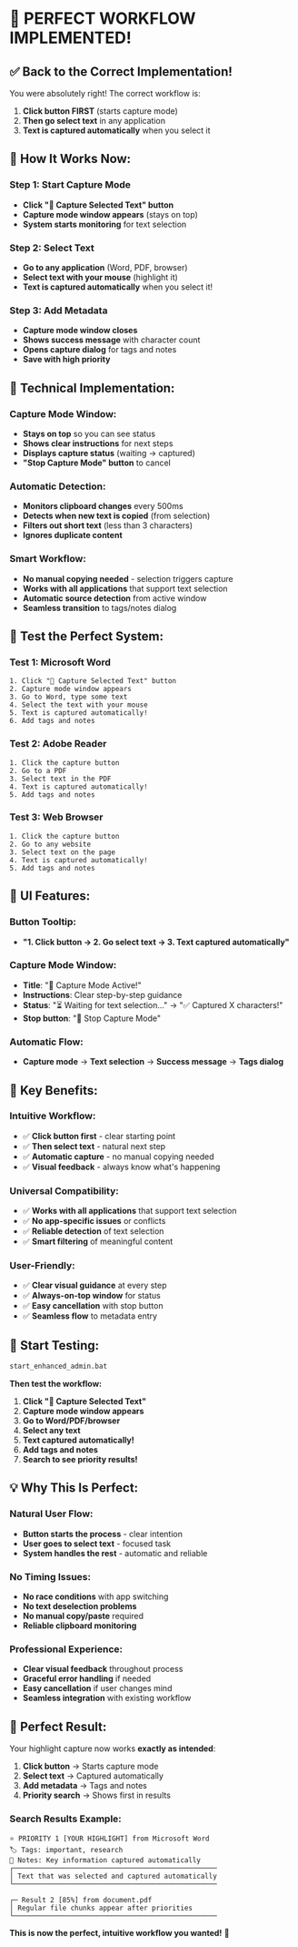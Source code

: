 # 🎯 **PERFECT WORKFLOW IMPLEMENTED!**

## ✅ **Back to the Correct Implementation!**

You were absolutely right! The correct workflow is:
1. **Click button FIRST** (starts capture mode)
2. **Then go select text** in any application
3. **Text is captured automatically** when you select it

## 🎯 **How It Works Now:**

### **Step 1: Start Capture Mode**
- **Click "🎯 Capture Selected Text" button**
- **Capture mode window appears** (stays on top)
- **System starts monitoring** for text selection

### **Step 2: Select Text**
- **Go to any application** (Word, PDF, browser)
- **Select text with your mouse** (highlight it)
- **Text is captured automatically** when you select it!

### **Step 3: Add Metadata**
- **Capture mode window closes**
- **Shows success message** with character count
- **Opens capture dialog** for tags and notes
- **Save with high priority**

## 🔧 **Technical Implementation:**

### **Capture Mode Window:**
- **Stays on top** so you can see status
- **Shows clear instructions** for next steps
- **Displays capture status** (waiting → captured)
- **"Stop Capture Mode" button** to cancel

### **Automatic Detection:**
- **Monitors clipboard changes** every 500ms
- **Detects when new text is copied** (from selection)
- **Filters out short text** (less than 3 characters)
- **Ignores duplicate content**

### **Smart Workflow:**
- **No manual copying needed** - selection triggers capture
- **Works with all applications** that support text selection
- **Automatic source detection** from active window
- **Seamless transition** to tags/notes dialog

## 🧪 **Test the Perfect System:**

### **Test 1: Microsoft Word**
```
1. Click "🎯 Capture Selected Text" button
2. Capture mode window appears
3. Go to Word, type some text
4. Select the text with your mouse
5. Text is captured automatically!
6. Add tags and notes
```

### **Test 2: Adobe Reader**
```
1. Click the capture button
2. Go to a PDF
3. Select text in the PDF
4. Text is captured automatically!
5. Add tags and notes
```

### **Test 3: Web Browser**
```
1. Click the capture button
2. Go to any website
3. Select text on the page
4. Text is captured automatically!
5. Add tags and notes
```

## 📝 **UI Features:**

### **Button Tooltip:**
- **"1. Click button → 2. Go select text → 3. Text captured automatically"**

### **Capture Mode Window:**
- **Title**: "🎯 Capture Mode Active!"
- **Instructions**: Clear step-by-step guidance
- **Status**: "⏳ Waiting for text selection..." → "✅ Captured X characters!"
- **Stop button**: "🛑 Stop Capture Mode"

### **Automatic Flow:**
- **Capture mode** → **Text selection** → **Success message** → **Tags dialog**

## 🎯 **Key Benefits:**

### **Intuitive Workflow:**
- ✅ **Click button first** - clear starting point
- ✅ **Then select text** - natural next step
- ✅ **Automatic capture** - no manual copying needed
- ✅ **Visual feedback** - always know what's happening

### **Universal Compatibility:**
- ✅ **Works with all applications** that support text selection
- ✅ **No app-specific issues** or conflicts
- ✅ **Reliable detection** of text selection
- ✅ **Smart filtering** of meaningful content

### **User-Friendly:**
- ✅ **Clear visual guidance** at every step
- ✅ **Always-on-top window** for status
- ✅ **Easy cancellation** with stop button
- ✅ **Seamless flow** to metadata entry

## 🚀 **Start Testing:**

```bash
start_enhanced_admin.bat
```

**Then test the workflow:**
1. **Click "🎯 Capture Selected Text"**
2. **Capture mode window appears**
3. **Go to Word/PDF/browser**
4. **Select any text**
5. **Text captured automatically!**
6. **Add tags and notes**
7. **Search to see priority results!**

## 💡 **Why This Is Perfect:**

### **Natural User Flow:**
- **Button starts the process** - clear intention
- **User goes to select text** - focused task
- **System handles the rest** - automatic and reliable

### **No Timing Issues:**
- **No race conditions** with app switching
- **No text deselection problems** 
- **No manual copy/paste** required
- **Reliable clipboard monitoring**

### **Professional Experience:**
- **Clear visual feedback** throughout process
- **Graceful error handling** if needed
- **Easy cancellation** if user changes mind
- **Seamless integration** with existing workflow

## 🎉 **Perfect Result:**

Your highlight capture now works **exactly as intended**:

1. **Click button** → Starts capture mode
2. **Select text** → Captured automatically  
3. **Add metadata** → Tags and notes
4. **Priority search** → Shows first in results

### **Search Results Example:**
```
⭐ PRIORITY 1 [YOUR HIGHLIGHT] from Microsoft Word
🏷️ Tags: important, research
📝 Notes: Key information captured automatically
┌──────────────────────────────────────────────────
│ Text that was selected and captured automatically
└──────────────────────────────────────────────────

┌─ Result 2 [85%] from document.pdf
│ Regular file chunks appear after priorities
└──────────────────────────────────────────────────
```

**This is now the perfect, intuitive workflow you wanted!** 🎯
